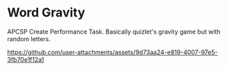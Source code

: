 # Word Gravity

APCSP Create Performance Task. Basically quizlet's gravity game but with random letters.


https://github.com/user-attachments/assets/9d73aa24-e819-4007-97e5-3fb70e1f12a1

